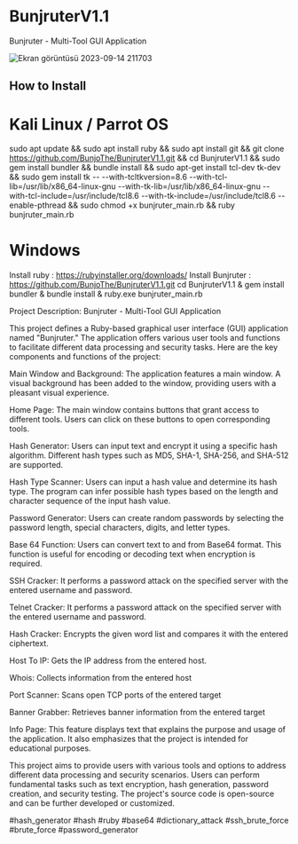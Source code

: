 # BunjruterV1.1

 Bunjruter - Multi-Tool GUI Application

![Ekran görüntüsü 2023-09-14 211703](https://github.com/BunjoThe/BunjruterV1.1/assets/138582603/bfea2ab7-3ad2-4f52-90a8-d50492dfda75)


## How to Install

# Kali Linux / Parrot OS

sudo apt update &&
sudo apt install ruby &&
sudo apt install git &&
git clone https://github.com/BunjoThe/BunjruterV1.1.git &&
cd BunjruterV1.1 &&
sudo gem install bundler &&
bundle install &&
sudo apt-get install tcl-dev tk-dev &&
sudo gem install tk -- --with-tcltkversion=8.6 --with-tcl-lib=/usr/lib/x86_64-linux-gnu --with-tk-lib=/usr/lib/x86_64-linux-gnu --with-tcl-include=/usr/include/tcl8.6 --with-tk-include=/usr/include/tcl8.6 --enable-pthread &&
sudo chmod +x bunjruter_main.rb &&
ruby bunjruter_main.rb


# Windows

Install ruby : https://rubyinstaller.org/downloads/
Install Bunjruter : https://github.com/BunjoThe/BunjruterV1.1.git
cd BunjruterV1.1 &
gem install bundler &
bundle install &
ruby.exe bunjruter_main.rb

Project Description: Bunjruter - Multi-Tool GUI Application

This project defines a Ruby-based graphical user interface (GUI) application named "Bunjruter." The application offers various user tools and functions to facilitate different data processing and security tasks. Here are the key components and functions of the project:

Main Window and Background: The application features a main window. A visual background has been added to the window, providing users with a pleasant visual experience.

Home Page: The main window contains buttons that grant access to different tools. Users can click on these buttons to open corresponding tools.

Hash Generator: Users can input text and encrypt it using a specific hash algorithm. Different hash types such as MD5, SHA-1, SHA-256, and SHA-512 are supported.

Hash Type Scanner: Users can input a hash value and determine its hash type. The program can infer possible hash types based on the length and character sequence of the input hash value.

Password Generator: Users can create random passwords by selecting the password length, special characters, digits, and letter types.

Base 64 Function: Users can convert text to and from Base64 format. This function is useful for encoding or decoding text when encryption is required.

SSH Cracker: It performs a password attack on the specified server with the entered username and password.

Telnet Cracker: It performs a password attack on the specified server with the entered username and password.

Hash Cracker: Encrypts the given word list and compares it with the entered ciphertext.

Host To IP: Gets the IP address from the entered host.

Whois: Collects information from the entered host

Port Scanner: Scans open TCP ports of the entered target

Banner Grabber: Retrieves banner information from the entered target

Info Page: This feature displays text that explains the purpose and usage of the application. It also emphasizes that the project is intended for educational purposes.

This project aims to provide users with various tools and options to address different data processing and security scenarios. Users can perform fundamental tasks such as text encryption, hash generation, password creation, and security testing. The project's source code is open-source and can be further developed or customized.

#hash_generator #hash #ruby #base64 #dictionary_attack #ssh_brute_force #brute_force #password_generator
